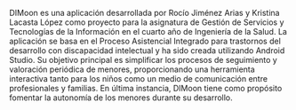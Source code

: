 DIMoon es una aplicación desarrollada por Rocío Jiménez Arias y Kristina Lacasta López como proyecto para la asignatura de Gestión de Servicios y Tecnologías de la Información en el cuarto año de Ingeniería de la Salud. La aplicación se basa en el Proceso Asistencial Integrado para trastornos del desarrollo con discapacidad intelectual y ha sido creada utilizando Android Studio. Su objetivo principal es simplificar los procesos de seguimiento y valoración periódica de menores, proporcionando una herramienta interactiva tanto para los niños como un medio de comunicación entre profesionales y familias. En última instancia, DIMoon tiene como propósito fomentar la autonomía de los menores durante su desarrollo.

